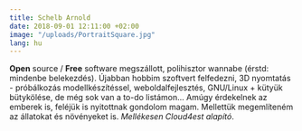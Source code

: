 ```yaml
---
title: Schelb Arnold
date: 2018-09-01 12:11:00 +02:00
image: "/uploads/PortraitSquare.jpg"
lang: hu
---
```


__Open__ source / __Free__ software megszállott,
polihisztor wannabe (érstd: mindenbe belekezdés). Újabban hobbim szoftvert felfedezni,
3D nyomtatás - próbálkozás modellkészítéssel, weboldalfejlesztés, GNU/Linux + kütyük bütykölése, de még sok van a to-do listámon... Amúgy érdekelnek az emberek
is, feléjük is nyitottnak gondolom magam. Mellettük megemlíteném az állatokat és
növényeket is. _Mellékesen Cloud4est alapító_.
